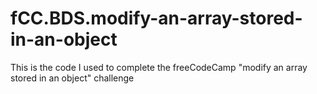 # fCC.BDS.modify-an-array-stored-in-an-object
This is the code I used to complete the freeCodeCamp "modify an array stored in an object" challenge
